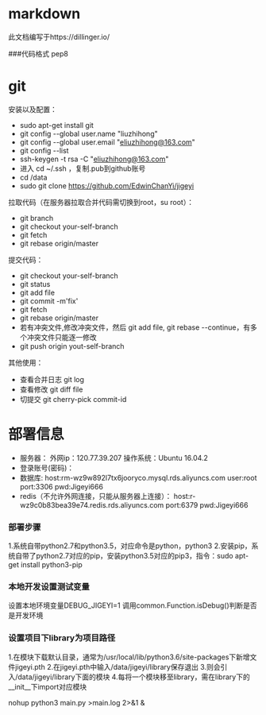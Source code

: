 # markdown
此文档编写于https://dillinger.io/

###代码格式 pep8
# git
安装以及配置：
  - sudo apt-get install git
  - git config --global user.name "liuzhihong"
  - git config --global user.email "eliuzhihong@163.com"
  - git config --list
  - ssh-keygen -t rsa -C "eliuzhihong@163.com"
  - 进入 cd ~/.ssh ，复制.pub到github账号
  - cd /data
  - sudo git clone https://github.com/EdwinChanYi/jigeyi

拉取代码（在服务器拉取合并代码需切换到root，su root）：
  - git branch
  - git checkout your-self-branch
  - git fetch
  - git rebase origin/master
  
提交代码：
  - git checkout your-self-branch
  - git status
  - git add file
  - git commit -m'fix'
  - git fetch
  - git rebase origin/master
  - 若有冲突文件,修改冲突文件，然后 git add file, git rebase --continue，有多个冲突文件只能逐一修改
  - git push origin yout-self-branch
 
其他使用：
  - 查看合并日志 git log
  - 查看修改 git diff file
  - 切提交 git cherry-pick commit-id

# 部署信息

  - 服务器：
   外网ip：120.77.39.207
   操作系统：Ubuntu 16.04.2
  - 登录账号(密码)：
  - 数据库:
   host:rm-wz9w892l7tx6jooryco.mysql.rds.aliyuncs.com
   user:root
   port:3306
   pwd:Jigeyi666
  - redis（不允许外网连接，只能从服务器上连接）：
   host:r-wz9c0b83bea39e74.redis.rds.aliyuncs.com
   port:6379
   pwd:Jigeyi666
  
### 部署步骤
1.系统自带python2.7和python3.5，对应命令是python，python3
2.安装pip，系统自带了python2.7对应的pip，安装python3.5对应的pip3，指令：sudo apt-get install python3-pip

### 本地开发设置测试变量
设置本地环境变量DEBUG_JIGEYI=1
调用common.Function.isDebug()判断是否是开发环境

### 设置项目下library为项目路径
1.在模块下载默认目录，通常为/usr/local/lib/python3.6/site-packages下新增文件jigeyi.pth
2.在jigeyi.pth中输入/data/jigeyi/library保存退出
3.则会引入/data/jigeyi/library下面的模块
4.每将一个模块移至library，需在library下的__init__下import对应模块

nohup python3 main.py >main.log 2>&1 &



